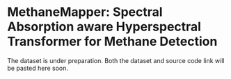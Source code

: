 # MethaneMapper: Spectral Absorption aware Hyperspectral Transformer for Methane Detection


The dataset is under preparation. Both the dataset and source code link will be pasted here soon.
